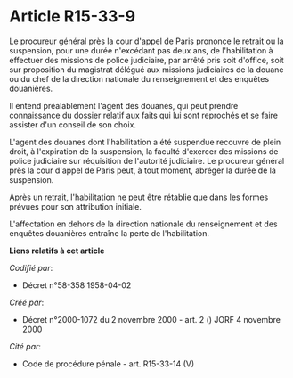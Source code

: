 # Article R15-33-9

Le procureur général près la cour d'appel de Paris prononce le retrait ou la suspension, pour une durée n'excédant pas deux
ans, de l'habilitation à effectuer des missions de police judiciaire, par arrêté pris soit d'office, soit sur proposition du
magistrat délégué aux missions judiciaires de la douane ou du chef de la direction nationale du renseignement et des enquêtes
douanières.

Il entend préalablement l'agent des douanes, qui peut prendre connaissance du dossier relatif aux faits qui lui sont
reprochés et se faire assister d'un conseil de son choix.

L'agent des douanes dont l'habilitation a été suspendue recouvre de plein droit, à l'expiration de la suspension, la faculté
d'exercer des missions de police judiciaire sur réquisition de l'autorité judiciaire. Le procureur général près la cour
d'appel de Paris peut, à tout moment, abréger la durée de la suspension.

Après un retrait, l'habilitation ne peut être rétablie que dans les formes prévues pour son attribution initiale.

L'affectation en dehors de la direction nationale du renseignement et des enquêtes douanières entraîne la perte de
l'habilitation.

**Liens relatifs à cet article**

_Codifié par_:

  - Décret n°58-358 1958-04-02

_Créé par_:

  - Décret n°2000-1072 du 2 novembre 2000 - art. 2 () JORF 4 novembre 2000

_Cité par_:

  - Code de procédure pénale - art. R15-33-14 (V)
